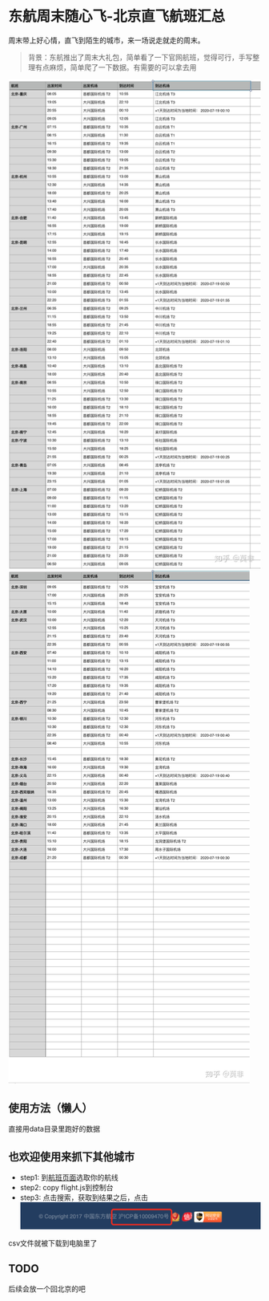 # 东航周末随心飞-北京直飞航班汇总

周末带上好心情，直飞到陌生的城市，来一场说走就走的周末。

> 背景：东航推出了周末大礼包，简单看了一下官网航班，觉得可行，手写整理有点麻烦，简单爬了一下数据。有需要的可以拿去用

![航班1](./1.jpg)
![航班2](./2.jpg)

## 使用方法（懒人）

直接用data目录里跑好的数据

## 也欢迎使用来抓下其他城市

* step1: 到[航班页面](http://www.ceair.com/booking/tyn-pek-200712_CNY.html?seriesid=dbf0ffe0b61e11eaabf739f7fcf14c06)选取你的航线
* step2: copy flight.js到控制台
* step3: 点击搜索，获取到结果之后，点击![这里](./3.png)

csv文件就被下载到电脑里了

## TODO

后续会放一个回北京的吧


